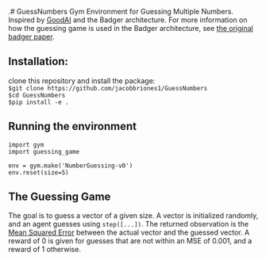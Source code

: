 .# GuessNumbers
Gym Environment for Guessing Multiple Numbers. Inspired by [GoodAI](https://www.goodai.com/badger-architecture) and the Badger architecture. For more information on how the guessing game is used in the Badger architecture, see [the original badger paper](https://arxiv.org/ftp/arxiv/papers/1912/1912.01513.pdf). 

## Installation: 
clone this repository and install the package:<br>
`$git clone https://github.com/jacobbriones1/GuessNumbers`<br>
`$cd GuessNumbers`<br>
`$pip install -e .`<br>

## Running the environment
```
import gym 
import guessing_game

env = gym.make('NumberGuessing-v0')
env.reset(size=5)
```

## The Guessing Game
The goal is to guess a vector of a given size. A vector is initialized randomly, and an agent guesses using `step([...])`. The returned observation is the [Mean Squared Error](https://en.wikipedia.org/wiki/Mean_squared_error) between the actual vector and the guessed vector. A reward of 0 is given for guesses that are not within an MSE of 0.001, and a reward of 1 otherwise.

